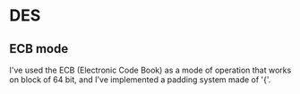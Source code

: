 # DES

## ECB mode

I've used the ECB (Electronic Code Book) as a mode of operation that works on block of 64 bit, and I've implemented a padding system made of '{'.
